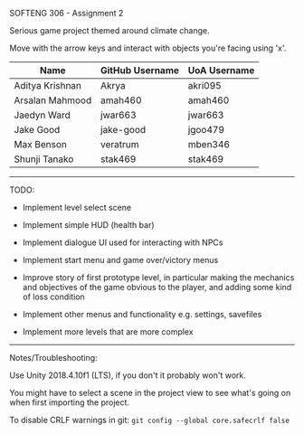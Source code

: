 SOFTENG 306 - Assignment 2

Serious game project themed around climate change.

Move with the arrow keys and interact with objects you're facing using 'x'.

| Name | GitHub Username  | UoA Username |
| ---- | ---------------- | ------------ |
| Aditya Krishnan | Akrya | akri095 |
| Arsalan Mahmood | amah460 | amah460 |
| Jaedyn Ward | jwar663 | jwar663 |
| Jake Good | jake-good | jgoo479 |
| Max Benson | veratrum | mben346 |
| Shunji Tanako | stak469 | stak469 |

---

TODO:

* Implement level select scene
* Implement simple HUD (health bar)
* Implement dialogue UI used for interacting with NPCs
* Implement start menu and game over/victory menus
* Improve story of first prototype level, in particular making the mechanics and objectives of the game obvious to the player, and adding some kind of loss condition

* Implement other menus and functionality e.g. settings, savefiles
* Implement more levels that are more complex

---

Notes/Troubleshooting:

Use Unity 2018.4.10f1 (LTS), if you don't it probably won't work.

You might have to select a scene in the project view to see what's going on when first importing the project.

To disable CRLF warnings in git: `git config --global core.safecrlf false`
